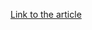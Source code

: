 [Link to the article](https://www.secureworks.com/blog/iranian-pupyrat-bites-middle-eastern-organizations)
